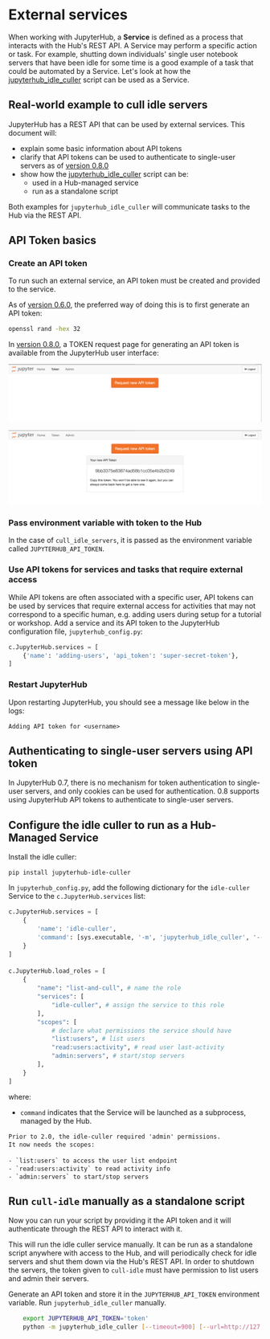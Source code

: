 # External services

When working with JupyterHub, a **Service** is defined as a process
that interacts with the Hub's REST API. A Service may perform a specific
action or task. For example, shutting down individuals' single user
notebook servers that have been idle for some time is a good example of
a task that could be automated by a Service. Let's look at how the
[jupyterhub_idle_culler][] script can be used as a Service.

## Real-world example to cull idle servers

JupyterHub has a REST API that can be used by external services. This
document will:

- explain some basic information about API tokens
- clarify that API tokens can be used to authenticate to
  single-user servers as of [version 0.8.0](../changelog)
- show how the [jupyterhub_idle_culler][] script can be:
  - used in a Hub-managed service
  - run as a standalone script

Both examples for `jupyterhub_idle_culler` will communicate tasks to the
Hub via the REST API.

## API Token basics

### Create an API token

To run such an external service, an API token must be created and
provided to the service.

As of [version 0.6.0](../changelog), the preferred way of doing
this is to first generate an API token:

```bash
openssl rand -hex 32
```

In [version 0.8.0](../changelog), a TOKEN request page for
generating an API token is available from the JupyterHub user interface:

![Request API TOKEN page](../images/token-request.png)

![API TOKEN success page](../images/token-request-success.png)

### Pass environment variable with token to the Hub

In the case of `cull_idle_servers`, it is passed as the environment
variable called `JUPYTERHUB_API_TOKEN`.

### Use API tokens for services and tasks that require external access

While API tokens are often associated with a specific user, API tokens
can be used by services that require external access for activities
that may not correspond to a specific human, e.g. adding users during
setup for a tutorial or workshop. Add a service and its API token to the
JupyterHub configuration file, `jupyterhub_config.py`:

```python
c.JupyterHub.services = [
    {'name': 'adding-users', 'api_token': 'super-secret-token'},
]
```

### Restart JupyterHub

Upon restarting JupyterHub, you should see a message like below in the
logs:

```
Adding API token for <username>
```

## Authenticating to single-user servers using API token

In JupyterHub 0.7, there is no mechanism for token authentication to
single-user servers, and only cookies can be used for authentication.
0.8 supports using JupyterHub API tokens to authenticate to single-user
servers.

## Configure the idle culler to run as a Hub-Managed Service

Install the idle culler:

```
pip install jupyterhub-idle-culler
```

In `jupyterhub_config.py`, add the following dictionary for the
`idle-culler` Service to the `c.JupyterHub.services` list:

```python
c.JupyterHub.services = [
    {
        'name': 'idle-culler',
        'command': [sys.executable, '-m', 'jupyterhub_idle_culler', '--timeout=3600'],
    }
]

c.JupyterHub.load_roles = [
    {
        "name": "list-and-cull", # name the role
        "services": [
            "idle-culler", # assign the service to this role
        ],
        "scopes": [
            # declare what permissions the service should have
            "list:users", # list users
            "read:users:activity", # read user last-activity
            "admin:servers", # start/stop servers
        ],
    }
]
```

where:

- `command` indicates that the Service will be launched as a
  subprocess, managed by the Hub.

```{versionchanged} 2.0
Prior to 2.0, the idle-culler required 'admin' permissions.
It now needs the scopes:

- `list:users` to access the user list endpoint
- `read:users:activity` to read activity info
- `admin:servers` to start/stop servers
```

## Run `cull-idle` manually as a standalone script

Now you can run your script by providing it
the API token and it will authenticate through the REST API to
interact with it.

This will run the idle culler service manually. It can be run as a standalone
script anywhere with access to the Hub, and will periodically check for idle
servers and shut them down via the Hub's REST API. In order to shutdown the
servers, the token given to `cull-idle` must have permission to list users
and admin their servers.

Generate an API token and store it in the `JUPYTERHUB_API_TOKEN` environment
variable. Run `jupyterhub_idle_culler` manually.

```bash
    export JUPYTERHUB_API_TOKEN='token'
    python -m jupyterhub_idle_culler [--timeout=900] [--url=http://127.0.0.1:8081/hub/api]
```

[jupyterhub_idle_culler]: https://github.com/jupyterhub/jupyterhub-idle-culler
